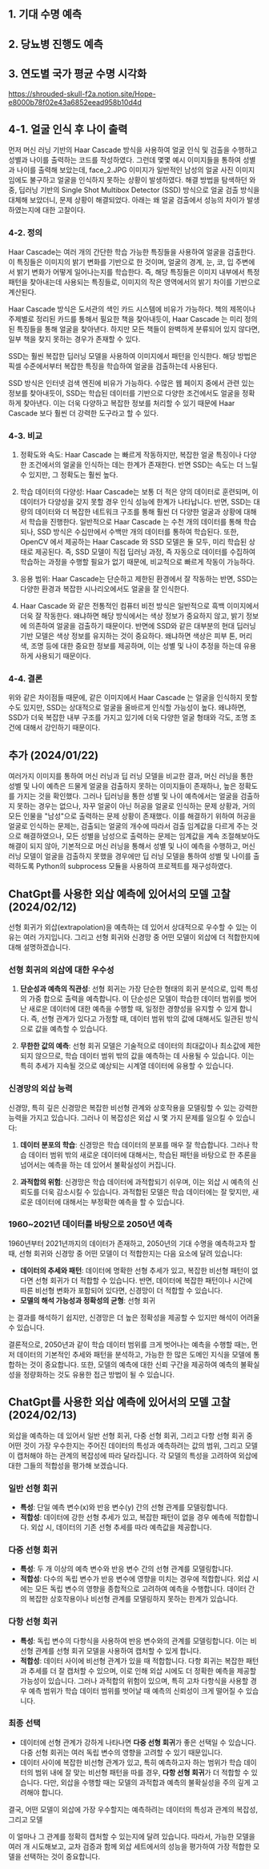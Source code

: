## 1. 기대 수명 예측
## 2. 당뇨병 진행도 예측
## 3. 연도별 국가 평균 수명 시각화
https://shrouded-skull-f2a.notion.site/Hope-e8000b78f02e43a6852eead958b10d4d

## 4-1. 얼굴 인식 후 나이 출력
먼저 머신 러닝 기반의 Haar Cascade 방식을 사용하여 얼굴 인식 및 검출을 수행하고 성별과 나이를 출력하는 코드를 작성하였다. 그런데 몇몇 예시 이미지들을 통하여 성별과 나이를 출력해 보았는데, face_2.JPG 이미지가 일반적인 남성의 얼굴 사진 이미지 임에도 불구하고 얼굴을 인식하지 못하는 상황이 발생하였다. 해결 방법을 탐색하던 와중, 딥러닝 기반의 Single Shot Multibox Detector (SSD) 방식으로 얼굴 검출 방식을 대체해 보았더니, 문제 상황이 해결되었다. 아래는 왜 얼굴 검출에서 성능의 차이가 발생하였는지에 대한 고찰이다.

### 4-2. 정의
Haar Cascade는 여러 개의 간단한 학습 가능한 특징들을 사용하여 얼굴을 검출한다. 이 특징들은 이미지의 밝기 변화를 기반으로 한 것이며, 얼굴의 경계, 눈, 코, 입 주변에서 밝기 변화가 어떻게 일어나는지를 학습한다. 즉, 해당 특징들은 이미지 내부에서 특정 패턴을 찾아내는데 사용되는 특징들로, 이미지의 작은 영역에서의 밝기 차이를 기반으로 계산된다.

Haar Cascade 방식은 도서관의 색인 카드 시스템에 비유가 가능하다. 책의 제목이나 주제별로 정리된 카드를 통해서 필요한 책을 찾아내듯이, Haar Cascade 는 미리 정의된 특징들을 통해 얼굴을 찾아낸다. 하지만 모든 책들이 완벽하게 분류되어 있지 않다면, 일부 책을 찾지 못하는 경우가 존재할 수 있다.

SSD는 훨씬 복잡한 딥러닝 모델을 사용하여 이미지에서 패턴을 인식한다. 해당 방법은 픽셀 수준에서부터 복잡한 특징을 학습하여 얼굴을 검출하는데 사용된다.

SSD 방식은 인터넷 검색 엔진에 비유가 가능하다. 수많은 웹 페이지 중에서 관련 있는 정보를 찾아내듯이, SSD는 학습된 데이터를 기반으로 다양한 조건에서도 얼굴을 정확하게 찾아낸다. 이는 더욱 다양하고 복잡한 정보를 처리할 수 있기 때문에 Haar Cascade 보다 훨씬 더 강력한 도구라고 할 수 있다.

### 4-3. 비교
1. 정확도와 속도: Haar Cascade 는 빠르게 작동하지만, 복잡한 얼굴 특징이나 다양한 조건에서의 얼굴을 인식하는 데는 한계가 존재한다. 반면 SSD는 속도는 더 느릴 수 있지만, 그 정확도는 훨씬 높다.

2. 학습 데이터의 다양성: Haar Cascade는 보통 더 적은 양의 데이터로 훈련되며, 이 데이터가 다양성을 갖지 못할 경우 인식 성능에 한계가 나타납니다. 반면, SSD는 대량의 데이터와 더 복잡한 네트워크 구조를 통해 훨씬 더 다양한 얼굴과 상황에 대해서 학습을 진행한다. 일반적으로 Haar Cascade 는 수천 개의 데이터를 통해 학습되나, SSD 방식은 수십만에서 수백만 개의 데이터를 통하여 학습된다. 또한, OpenCV 에서 제공하는 Haar Cascade 와 SSD 모델은 둘 모두, 미리 학습된 상태로 제공된다. 즉, SSD 모델이 직접 딥러닝 과정, 즉 자동으로 데이터를 수집하여 학습하는 과정을 수행할 필요가 없기 때문에, 비교적으로 빠르게 작동이 가능하다.

3. 응용 범위: Haar Cascade는 단순하고 제한된 환경에서 잘 작동하는 반면, SSD는 다양한 환경과 복잡한 시나리오에서도 얼굴을 잘 인식한다.

4. Haar Cascade 와 같은 전통적인 컴퓨터 비전 방식은 일반적으로 흑백 이미지에서 더욱 잘 작동한다. 왜냐하면 해당 방식에서는 색상 정보가 중요하지 않고, 밝기 정보에 의존하여 얼굴을 검출하기 때문이다. 반면에 SSD와 같은 대부분의 현대 딥러닝 기반 모델은 색상 정보를 유지하는 것이 중요하다. 왜냐하면 색상은 피부 톤, 머리 색, 조명 등에 대한 중요한 정보를 제공하며, 이는 성별 및 나이 추정을 하는데 유용하게 사용되기 때문이다.

### 4-4. 결론
위와 같은 차이점들 때문에, 같은 이미지에서 Haar Cascade 는 얼굴을 인식하지 못할 수도 있지만, SSD는 상대적으로 얼굴을 올바르게 인식할 가능성이 높다. 왜냐하면, SSD가 더욱 복잡한 내부 구조를 가지고 있기에 더욱 다양한 얼굴 형태와 각도, 조명 조건에 대해서 강인하기 때문이다.

## 추가 (2024/01/22)
여러가지 이미지를 통하여 머신 러닝과 딥 러닝 모델을 비교한 결과, 머신 러닝을 통한 성별 및 나이 예측은 드물게 얼굴을 검출하지 못하는 이미지들이 존재하나, 높은 정확도를 가지는 것을 확인했다. 그러나 딥러닝을 통한 성별 및 나이 예측에서는 얼굴을 검출하지 못하는 경우는 없으나, 자꾸 얼굴이 아닌 허공을 얼굴로 인식하는 문제 상황과, 거의 모든 인물을 "남성"으로 출력하는 문제 상황이 존재했다. 이를 해결하기 위하여 허공을 얼굴로 인식하는 문제는, 검출되는 얼굴의 개수에 따라서 검출 임계값을 다르게 주는 것으로 해결하였으나, 모든 성별을 남성으로 출력하는 문제는 임계값을 계속 조절해보아도 해결이 되지 않아, 기본적으로 머신 러닝을 통해서 성별 및 나이 예측을 수행하고, 머신 러닝 모델이 얼굴을 검출하지 못했을 경우에만 딥 러닝 모델을 통하여 성별 및 나이를 출력하도록 Python의 subprocess 모듈을 사용하여 프로젝트를 재구성하였다.

## ChatGpt를 사용한 외삽 예측에 있어서의 모델 고찰 (2024/02/12)
선형 회귀가 외삽(extrapolation)을 예측하는 데 있어서 상대적으로 우수할 수 있는 이유는 여러 가지입니다. 그리고 선형 회귀와 신경망 중 어떤 모델이 외삽에 더 적합한지에 대해 설명하겠습니다.

### 선형 회귀의 외삽에 대한 우수성

1. **단순성과 예측의 직관성**: 선형 회귀는 가장 단순한 형태의 회귀 분석으로, 입력 특성의 가중 합으로 출력을 예측합니다. 이 단순성은 모델이 학습한 데이터 범위를 벗어난 새로운 데이터에 대한 예측을 수행할 때, 일정한 경향성을 유지할 수 있게 합니다. 즉, 선형 관계가 있다고 가정할 때, 데이터 범위 밖의 값에 대해서도 일관된 방식으로 값을 예측할 수 있습니다.

2. **무한한 값의 예측**: 선형 회귀 모델은 기술적으로 데이터의 최대값이나 최소값에 제한되지 않으므로, 학습 데이터 범위 밖의 값을 예측하는 데 사용될 수 있습니다. 이는 특히 추세가 지속될 것으로 예상되는 시계열 데이터에 유용할 수 있습니다.

### 신경망의 외삽 능력

신경망, 특히 깊은 신경망은 복잡한 비선형 관계와 상호작용을 모델링할 수 있는 강력한 능력을 가지고 있습니다. 그러나 이 복잡성은 외삽 시 몇 가지 문제를 일으킬 수 있습니다:

1. **데이터 분포의 학습**: 신경망은 학습 데이터의 분포를 매우 잘 학습합니다. 그러나 학습 데이터 범위 밖의 새로운 데이터에 대해서는, 학습된 패턴을 바탕으로 한 추론을 넘어서는 예측을 하는 데 있어서 불확실성이 커집니다.

2. **과적합의 위험**: 신경망은 학습 데이터에 과적합되기 쉬우며, 이는 외삽 시 예측의 신뢰도를 더욱 감소시킬 수 있습니다. 과적합된 모델은 학습 데이터에는 잘 맞지만, 새로운 데이터에 대해서는 부정확한 예측을 할 수 있습니다.

### 1960~2021년 데이터를 바탕으로 2050년 예측

1960년부터 2021년까지의 데이터가 존재하고, 2050년의 기대 수명을 예측하고자 할 때, 선형 회귀와 신경망 중 어떤 모델이 더 적합한지는 다음 요소에 달려 있습니다:

- **데이터의 추세와 패턴**: 데이터에 명확한 선형 추세가 있고, 복잡한 비선형 패턴이 없다면 선형 회귀가 더 적합할 수 있습니다. 반면, 데이터에 복잡한 패턴이나 시간에 따른 비선형 변화가 포함되어 있다면, 신경망이 더 적합할 수 있습니다.
- **모델의 해석 가능성과 정확성의 균형**: 선형 회귀

는 결과를 해석하기 쉽지만, 신경망은 더 높은 정확성을 제공할 수 있지만 해석이 어려울 수 있습니다.

결론적으로, 2050년과 같이 학습 데이터 범위를 크게 벗어나는 예측을 수행할 때는, 먼저 데이터의 기본적인 추세와 패턴을 분석하고, 가능한 한 많은 도메인 지식을 모델에 통합하는 것이 중요합니다. 또한, 모델의 예측에 대한 신뢰 구간을 제공하여 예측의 불확실성을 정량화하는 것도 유용한 접근 방법이 될 수 있습니다.

## ChatGpt를 사용한 외삽 예측에 있어서의 모델 고찰 (2024/02/13)
외삽을 예측하는 데 있어서 일반 선형 회귀, 다중 선형 회귀, 그리고 다항 선형 회귀 중 어떤 것이 가장 우수한지는 주어진 데이터의 특성과 예측하려는 값의 범위, 그리고 모델이 캡처해야 하는 관계의 복잡성에 따라 달라집니다. 각 모델의 특성을 고려하여 외삽에 대한 그들의 적합성을 평가해 보겠습니다.

### 일반 선형 회귀
- **특성**: 단일 예측 변수(x)와 반응 변수(y) 간의 선형 관계를 모델링합니다.
- **적합성**: 데이터에 강한 선형 추세가 있고, 복잡한 패턴이 없을 경우 예측에 적합합니다. 외삽 시, 데이터의 기존 선형 추세를 따라 예측값을 제공합니다.

### 다중 선형 회귀
- **특성**: 두 개 이상의 예측 변수와 반응 변수 간의 선형 관계를 모델링합니다.
- **적합성**: 다수의 독립 변수가 반응 변수에 영향을 미치는 경우에 적합합니다. 외삽 시에는 모든 독립 변수의 영향을 종합적으로 고려하여 예측을 수행합니다. 데이터 간의 복잡한 상호작용이나 비선형 관계를 모델링하지 못하는 한계가 있습니다.

### 다항 선형 회귀
- **특성**: 독립 변수의 다항식을 사용하여 반응 변수와의 관계를 모델링합니다. 이는 비선형 관계를 선형 회귀 모델을 사용하여 캡처할 수 있게 합니다.
- **적합성**: 데이터 사이에 비선형 관계가 있을 때 적합합니다. 다항 회귀는 복잡한 패턴과 추세를 더 잘 캡처할 수 있으며, 이로 인해 외삽 시에도 더 정확한 예측을 제공할 가능성이 있습니다. 그러나 과적합의 위험이 있으며, 특히 고차 다항식을 사용할 경우 예측 범위가 학습 데이터 범위를 벗어날 때 예측의 신뢰성이 크게 떨어질 수 있습니다.

### 최종 선택
- 데이터에 선형 관계가 강하게 나타나면 **다중 선형 회귀**가 좋은 선택일 수 있습니다. 다중 선형 회귀는 여러 독립 변수의 영향을 고려할 수 있기 때문입니다.
- 데이터 사이에 복잡한 비선형 관계가 있고, 특히 예측하고자 하는 범위가 학습 데이터의 범위 내에 잘 맞는 비선형 패턴을 따를 경우, **다항 선형 회귀**가 더 적합할 수 있습니다. 다만, 외삽을 수행할 때는 모델의 과적합과 예측의 불확실성을 주의 깊게 고려해야 합니다.

결국, 어떤 모델이 외삽에 가장 우수할지는 예측하려는 데이터의 특성과 관계의 복잡성, 그리고 모델

이 얼마나 그 관계를 정확히 캡처할 수 있는지에 달려 있습니다. 따라서, 가능한 모델을 여러 개 시도해보고, 교차 검증과 함께 외삽 세트에서의 성능을 평가하여 가장 적합한 모델을 선택하는 것이 중요합니다.